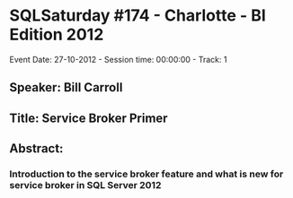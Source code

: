 # SQLSaturday #174 - Charlotte - BI Edition 2012
Event Date: 27-10-2012 - Session time: 00:00:00 - Track: 1
## Speaker: Bill Carroll
## Title: Service Broker Primer
## Abstract:
### Introduction to the service broker feature and what is new for service broker in SQL Server 2012
